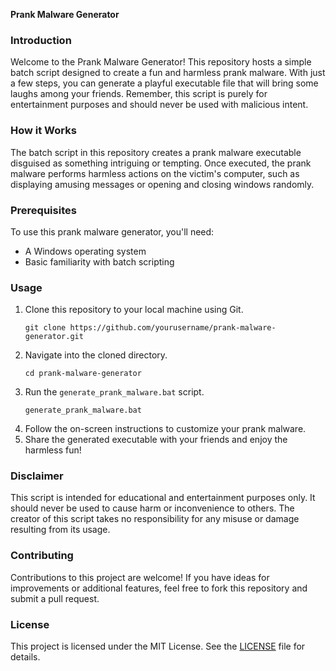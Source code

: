 **Prank Malware Generator**

### Introduction
Welcome to the Prank Malware Generator! This repository hosts a simple batch script designed to create a fun and harmless prank malware. With just a few steps, you can generate a playful executable file that will bring some laughs among your friends. Remember, this script is purely for entertainment purposes and should never be used with malicious intent.

### How it Works
The batch script in this repository creates a prank malware executable disguised as something intriguing or tempting. Once executed, the prank malware performs harmless actions on the victim's computer, such as displaying amusing messages or opening and closing windows randomly.

### Prerequisites
To use this prank malware generator, you'll need:
- A Windows operating system
- Basic familiarity with batch scripting

### Usage
1. Clone this repository to your local machine using Git.
   ```
   git clone https://github.com/yourusername/prank-malware-generator.git
   ```
2. Navigate into the cloned directory.
   ```
   cd prank-malware-generator
   ```
3. Run the `generate_prank_malware.bat` script.
   ```
   generate_prank_malware.bat
   ```
4. Follow the on-screen instructions to customize your prank malware.
5. Share the generated executable with your friends and enjoy the harmless fun!

### Disclaimer
This script is intended for educational and entertainment purposes only. It should never be used to cause harm or inconvenience to others. The creator of this script takes no responsibility for any misuse or damage resulting from its usage.

### Contributing
Contributions to this project are welcome! If you have ideas for improvements or additional features, feel free to fork this repository and submit a pull request.

### License
This project is licensed under the MIT License. See the [LICENSE](LICENSE) file for details.
